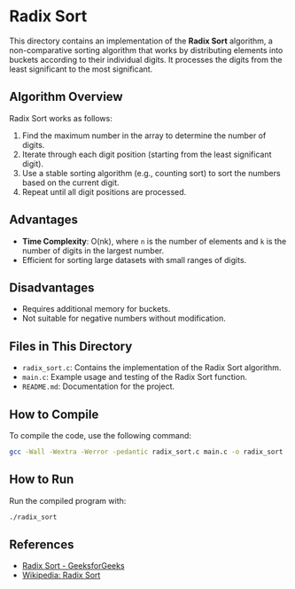 # Radix Sort

This directory contains an implementation of the **Radix Sort** algorithm, a non-comparative sorting algorithm that works by distributing elements into buckets according to their individual digits. It processes the digits from the least significant to the most significant.

## Algorithm Overview

Radix Sort works as follows:
1. Find the maximum number in the array to determine the number of digits.
2. Iterate through each digit position (starting from the least significant digit).
3. Use a stable sorting algorithm (e.g., counting sort) to sort the numbers based on the current digit.
4. Repeat until all digit positions are processed.

## Advantages
- **Time Complexity**: O(nk), where `n` is the number of elements and `k` is the number of digits in the largest number.
- Efficient for sorting large datasets with small ranges of digits.

## Disadvantages
- Requires additional memory for buckets.
- Not suitable for negative numbers without modification.

## Files in This Directory
- `radix_sort.c`: Contains the implementation of the Radix Sort algorithm.
- `main.c`: Example usage and testing of the Radix Sort function.
- `README.md`: Documentation for the project.

## How to Compile
To compile the code, use the following command:
```bash
gcc -Wall -Wextra -Werror -pedantic radix_sort.c main.c -o radix_sort
```

## How to Run
Run the compiled program with:
```bash
./radix_sort
```

## References
- [Radix Sort - GeeksforGeeks](https://www.geeksforgeeks.org/radix-sort/)
- [Wikipedia: Radix Sort](https://en.wikipedia.org/wiki/Radix_sort)